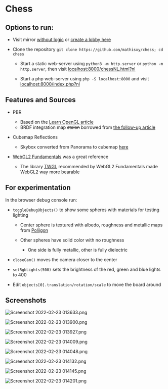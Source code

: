 # Chess

## Options to run:

- Visit mirror [without logic](https://www.mathis.party/game/index.php?nl) or [create a lobby here](https://www.mathis.party/game/lobby.php)

- Clone the repository `git clone https://github.com/mathisxy/chess; cd chess`
  
  - Start a static web-server using `python3 -m http.server` or `python -m http.server`, then visit [localhost:8000/chessNL.html?nl](http://localhost:8000/chessNL.html?nl)
  
  - Start a php web-server using `php -S localhost:8000` and visit [localhost:8000/index.php?nl](http://localhost:8000/index.php?nl)

## Features and Sources

* PBR
  
  * Based on the [Learn OpenGL article](https://learnopengl.com/PBR/Lighting)
  * BRDF integration map ~~stolen~~ borrowed from [the follow-up article](https://learnopengl.com/PBR/IBL/Specular-IBL)

* Cubemap Reflections
  
  * Skybox converted from Panorama to cubemap [here](https://jaxry.github.io/panorama-to-cubemap/)

* [WebGL2 Fundamentals](https://webgl2fundamentals.org/) was a great reference
  
  * The library [TWGL](https://twgljs.org/) recommended by WebGL2 Fundamentals made WebGL2 way more bearable

## For experimentation

In the browser debug console run:

* `toggleDebugObjects()` to show some spheres with materials for testing lighting
  
  * Center sphere is textured with albedo, roughness and metallic maps from [Poliigon](poliigon.com/)
  
  * Other spheres have solid color with no roughness
    
    * One side is fully metallic, other is fully dielectric

* `closeCam()` moves the camera closer to the center

* `setRgbLights(500)` sets the brightness of the red, green and blue lights to 400

* Edit `objects[0].translation/rotation/scale` to move the board around

## Screenshots

![Screenshot 2022-02-23 013633.png](C:\Users\blend\scoop\apps\apache\current\htdocs\screenshots\Screenshot%202022-02-23%20013633.png)

![Screenshot 2022-02-23 013900.png](C:\Users\blend\scoop\apps\apache\current\htdocs\screenshots\Screenshot%202022-02-23%20013900.png)

![Screenshot 2022-02-23 013927.png](C:\Users\blend\scoop\apps\apache\current\htdocs\screenshots\Screenshot%202022-02-23%20013927.png)

![Screenshot 2022-02-23 014009.png](C:\Users\blend\scoop\apps\apache\current\htdocs\screenshots\Screenshot%202022-02-23%20014009.png)

![Screenshot 2022-02-23 014048.png](C:\Users\blend\scoop\apps\apache\current\htdocs\screenshots\Screenshot%202022-02-23%20014048.png)

![Screenshot 2022-02-23 014132.png](C:\Users\blend\scoop\apps\apache\current\htdocs\screenshots\Screenshot%202022-02-23%20014132.png)

![Screenshot 2022-02-23 014145.png](C:\Users\blend\scoop\apps\apache\current\htdocs\screenshots\Screenshot%202022-02-23%20014145.png)

![Screenshot 2022-02-23 014201.png](C:\Users\blend\scoop\apps\apache\current\htdocs\screenshots\Screenshot%202022-02-23%20014201.png)